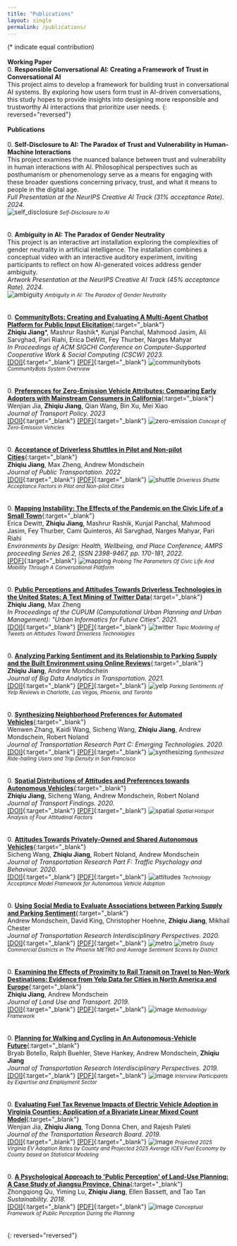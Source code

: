 ```yaml
---
title: "Publications"
layout: single
permalink: /publications/
---
```

(* indicate equal contribution)
<br>
<br>
**Working Paper**
<br>
0. **Responsible Conversational AI: Creating a Framework of Trust in Conversational AI**
<br>
This project aims to develop a framework for building trust in conversational AI systems. By exploring how users form trust in AI-driven conversations, this study hopes to provide insights into designing more responsible and trustworthy AI interactions that prioritize user needs.
{: reversed="reversed"}
<br>
<br>
**Publications**
<br>
<br>
0. **Self-Disclosure to AI: The Paradox of Trust and Vulnerability in Human-Machine Interactions**
<br>
This project examines the nuanced balance between trust and vulnerability in human interactions with AI. Philosophical perspectives such as posthumanism or phenomenology serve as a means for engaging with these broader questions concerning privacy, trust, and what it means to people in the digital age.
<br>
_Full Presentation at the NeurIPS Creative AI Track (31% acceptance Rate). 2024._
<br>
![self_disclosure](/images/self_disclosure_teaser.jpg)
<small>*Self-Disclosure to AI*</small>
<br>
<br>
<br>
0. **Ambiguity in AI: The Paradox of Gender Neutrality**
<br>
This project is an interactive art installation exploring the complexities of gender neutrality in artificial intelligence. The installation combines a conceptual video with an interactive auditory experiment, inviting participants to reflect on how AI-generated voices address gender ambiguity.
<br>
_Artwork Presentation at the NeurIPS Creative AI Track (45% acceptance Rate). 2024._
<br>
![ambiguity](/images/ambiguity_teaser.jpg)
<small>*Ambiguity in AI: The Paradox of Gender Neutrality*</small>
<br>
<br>
<br>
0. [**CommunityBots: Creating and Evaluating A Multi-Agent Chatbot Platform for Public Input Elicitation**](https://dl.acm.org/doi/10.1145/3579469){:target="_blank"}
<br>
**Zhiqiu Jiang**\*, Mashrur Rashik*, Kunjal Panchal, Mahmood Jasim, Ali Sarvghad, Pari Riahi, Erica DeWitt, Fey Thurber, Narges Mahyar
<br>
_In Proceedings of ACM SIGCHI Conference on Computer-Supported Cooperative Work & Social Computing (CSCW) 2023._
<br>
[[DOI]](https://dl.acm.org/doi/10.1145/3579469){:target="_blank"}
[[PDF]](https://dl.acm.org/doi/pdf/10.1145/3579469){:target="_blank"}
![communitybots](/images/communitybots.png)
<small>*CommunityBots System Overview*</small>
<br>
<br>
<br>
0. [**Preferences for Zero-Emission Vehicle Attributes: Comparing Early Adopters with Mainstream Consumers in California**](https://doi.org/10.1016/j.tranpol.2023.03.002){:target="_blank"}
<br>
Wenjian Jia, **Zhiqiu Jiang**, Qian Wang, Bin Xu, Mei Xiao
<br>
_Journal of Transport Policy. 2023_
<br>
[[DOI]](https://doi.org/10.1016/j.tranpol.2023.03.002){:target="_blank"}
[[PDF]](/pdf/preferences.pdf){:target="_blank"}
![zero-emission](/images/green_vehicle.jpg)
<small>*Concept of Zero-Emission Vehicles*</small>
<br>
<br>
<br>
0. [**Acceptance of Driverless Shuttles in Pilot and Non-pilot Cities**](https://doi.org/10.1016/j.jpubtr.2022.100018){:target="_blank"}
<br>
**Zhiqiu Jiang**, Max Zheng, Andrew Mondschein
<br>
_Journal of Public Transportation. 2022_
<br>
[[DOI]](https://doi.org/10.1016/j.jpubtr.2022.100018){:target="_blank"}
[[PDF]](/pdf/acceptance.pdf){:target="_blank"}
![shuttle](/images/shuttle.png) 
<small>*Driverless Shuttle Acceptance Factors in Pilot and Non-pilot Cities*</small>
<br>
<br>
<br>
0. [**Mapping Instability: The Effects of the Pandemic on the Civic Life of a Small Town**](/pdf/mapping.pdf){:target="_blank"}
<br>
Erica Dewitt, <b>Zhiqiu Jiang</b>, Mashrur Rashik, Kunjal Panchal, Mahmood Jasim, Fey Thurber, Cami Quinteros, Ali Sarvghad, Narges Mahyar, Pari Riahi
<br>
_Environments by Design: Health, Wellbeing, and Place Conference, AMPS proceeding Series 26.2, ISSN 2398-9467, pp. 170-181, 2022._
<br>
[[PDF]](/pdf/mapping.pdf){:target="_blank"}
![mapping](/images/mapping_image_combine_crop.png)
<small>*Probing The Parameters Of Civic Life And Mobility Through A Conversational Platform*</small>
<br>
<br>
<br>
0. [**Public Perceptions and Attitudes Towards Driverless Technologies in the United States: A Text Mining of Twitter Data**](https://doi.org/10.1007/978-3-030-76059-5_7){:target="_blank"}
<br>
**Zhiqiu Jiang**, Max Zheng
<br>
_In Proceedings of the CUPUM (Computational Urban Planning and Urban Management): "Urban Informatics for Future Cities". 2021._
<br>
[[DOI]](https://doi.org/10.1007/978-3-030-76059-5_7){:target="_blank"}
[[PDF]](https://doi.org/10.1007/978-3-030-76059-5_7){:target="_blank"}
![twitter](/images/twitter.png) 
<small>*Topic Modeling of Tweets on Attitudes Toward Driverless Technologies*</small>
<br>
<br>
<br>
0. [**Analyzing Parking Sentiment and its Relationship to Parking Supply and the Built Environment using Online Reviews**](https://doi.org/10.1007/s42421-021-00036-1){:target="_blank"}
<br>
**Zhiqiu Jiang**, Andrew Mondschein
<br>
_Journal of Big Data Analytics in Transportation. 2021._
<br>
[[DOI]](https://doi.org/10.1007/s42421-021-00036-1){:target="_blank"}
[[PDF]](/pdf/analyzing.pdf){:target="_blank"}
![yelp](/images/yelp.png) 
<small>*Parking Sentiments of Yelp Reviews in Charlotte, Las Vegas, Phoenix, and Toronto*</small>
<br>
<br>
<br>
0. [**Synthesizing Neighborhood Preferences for Automated Vehicles**](https://doi.org/10.1016/j.trc.2020.102774){:target="_blank"}
<br>
Wenwen Zhang, Kaidi Wang, Sicheng Wang, <b>Zhiqiu Jiang</b>, Andrew Mondschein, Robert Noland
<br>
_Journal of Transportation Research Part C: Emerging Technologies. 2020._
<br>
[[DOI]](https://doi.org/10.1016/j.trc.2020.102774){:target="_blank"}
[[PDF]](/pdf/synthesizing.pdf){:target="_blank"}
![synthesizing](/images/synthesizing.jpg "Synthesized Ride-hailing Users and Trip Density in San Francisco") 
<small>*Synthesized Ride-hailing Users and Trip Density in San Francisco*</small>
<br>
<br>
<br>
0. [**Spatial Distributions of Attitudes and Preferences towards Autonomous Vehicles**](https://doi.org/10.32866/001c.12653){:target="_blank"}
<br>
<b>Zhiqiu Jiang</b>, Sicheng Wang, Andrew Mondschein, Robert Noland
<br>
_Journal of Transport Findings. 2020._
<br>
[[DOI]](https://doi.org/10.32866/001c.12653){:target="_blank"}
[[PDF]](/pdf/spatial.pdf){:target="_blank"}
![spatial](/images/spatial.jpeg) 
<small>*Spatial Hotspot Analysis of Four Attitudinal Factors*</small>
<br>
<br>
<br>
0. [**Attitudes Towards Privately-Owned and Shared Autonomous Vehicles**](https://doi.org/10.1016/j.trf.2020.05.014){:target="_blank"}
<br>
Sicheng Wang, <b>Zhiqiu Jiang</b>, Robert Noland, Andrew Mondschein
<br>
_Journal of Transportation Research Part F: Traffic Psychology and Behaviour. 2020._
<br>
[[DOI]](https://doi.org/10.1016/j.trf.2020.05.014){:target="_blank"}
[[PDF]](/pdf/attitudes.pdf){:target="_blank"}
![attitudes](/images/tam.png) 
<small>*Technology Acceptance Model Framework for Autonomous Vehicle Adoption*</small>
<br>
<br>
<br>
0. [**Using Social Media to Evaluate Associations between Parking Supply and Parking Sentiment**](https://doi.org/10.1016/j.trip.2019.100085){:target="_blank"}
<br>
Andrew Mondschein, David King, Christopher Hoehne, <b>Zhiqiu Jiang</b>, Mikhail Chester
<br>
_Journal of Transportation Research Interdisciplinary Perspectives. 2020._
<br>
[[DOI]](https://doi.org/10.1016/j.trip.2019.100085){:target="_blank"}
[[PDF]](/pdf/using.pdf){:target="_blank"}
![metro](/images/phoenix_image_01.jpg) 
![metro](/images/phoenix_image_02.png)
<small>*Study Commercial Districts in The Phoenix METRO and Average Sentiment Scores by District*</small>
<br>
<br>
<br>
0. [**Examining the Effects of Proximity to Rail Transit on Travel to Non-Work Destinations: Evidence from Yelp Data for Cities in North America and Europe**](https://doi.org/10.5198/jtlu.2019.1409){:target="_blank"}
<br>
<b>Zhiqiu Jiang</b>, Andrew Mondschein
<br>
_Journal of Land Use and Transport. 2019._
<br>
[[DOI]](https://doi.org/10.5198/jtlu.2019.1409){:target="_blank"}
[[PDF]](/pdf/examining.pdf){:target="_blank"}
![image](/images/examining_framework.png) 
<small>*Methodology Framework*</small>
<br>
<br>
<br>
0. [**Planning for Walking and Cycling in An Autonomous-Vehicle Future**](https://doi.org/10.1016/j.trip.2019.100012){:target="_blank"}
<br>
Bryab Botello, Ralph Buehler, Steve Hankey, Andrew Mondschein, <b>Zhiqiu Jiang</b>
<br>
_Journal of Transportation Research Interdisciplinary Perspectives. 2019._
<br>
[[DOI]](https://doi.org/10.1016/j.trip.2019.100012){:target="_blank"}
[[PDF]](/pdf/planning.pdf){:target="_blank"}
![image](/images/planning_interview.png) 
<small>*Interview Participants by Expertise and Employment Sector*</small>
<br>
<br>
<br>
0. [**Evaluating Fuel Tax Revenue Impacts of Electric Vehicle Adoption in Virginia Counties: Application of a Bivariate Linear Mixed Count Model**](https://doi.org/10.1177/0361198119844973){:target="_blank"}
<br>
Wenjian Jia, <b>Zhiqiu Jiang</b>, Tong Donna Chen, and Rajesh Paleti
<br>
_Journal of the Transportation Research Board. 2019._
<br>
[[DOI]](https://doi.org/10.1177/0361198119844973){:target="_blank"}
[[PDF]](/pdf/evaluating.pdf){:target="_blank"}
![image](/images/evaluating_prediction.jpg) 
<small>*Projected 2025 Virginia EV Adoption Rates by County and Projected 2025 Average ICEV Fuel Economy by County based on Statistical Modeling*</small>
<br>
<br>
<br>
0. [**A Psychological Approach to 'Public Perception' of Land-Use Planning: A Case Study of Jiangsu Province, China**](https://doi.org/10.3390/su10093056){:target="_blank"}
<br>
Zhongqiong Qu, Yiming Lu, <b>Zhiqiu Jiang</b>, Ellen Bassett, and Tao Tan
<br>
_Sustainability. 2018._
<br>
[[DOI]](https://doi.org/10.3390/su10093056){:target="_blank"}
[[PDF]](/pdf/a_psychological.pdf){:target="_blank"}
![image](/images/a_psychological_framework.jpg) 
<small>*Conceptual Framework of Public Perception During the Planning*</small>
<br>
<br>
<br>
{: reversed="reversed"}